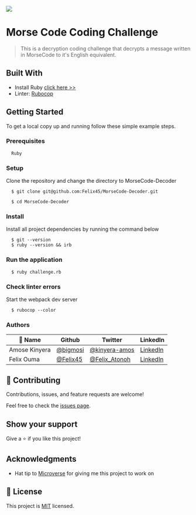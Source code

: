 ![](https://img.shields.io/badge/Microverse-blueviolet)

# Morse Code Coding Challenge

> This is a decryption coding challenge that decrypts a message written in MorseCode to it's English equivalent.


## Built With

- Install Ruby [click here >>](https://linuxtut.com/install-ruby-on-ubuntu-20.04-with-rbenv-e419f/)
- Linter: [Rubocop](https://rubocop.org/)

## Getting Started

To get a local copy up and running follow these simple example steps.

### Prerequisites
```
  Ruby 

```
### Setup
Clone the repository and change the directory to MorseCode-Decoder

``` 
  $ git clone git@github.com:Felix45/MorseCode-Decoder.git

  $ cd MorseCode-Decoder

```

### Install
Install all project dependencies by running the command below
 
``` 
  $ git --version
  $ ruby --version && irb
```

### Run the application
```
  $ ruby challenge.rb
```
### Check linter errors
Start the webpack dev server
``` 
  $ rubocop --color
```


### Authors

| 👤 Name | Github | Twitter | LinkedIn |
|------|--------|---------|----------|
|Amose Kinyera|[@bigmosi](https://github.com/bigmosi)|[@kinyera-amos](https://twitter.com/kinyera-amos)|[LinkedIn](https://www.linkedin.com/in/kinyera-amos/)|
|Felix Ouma|[@Felix45](https://github.com/Felix45)|[@Felix_Atonoh](https://twitter.com/Felix_Atonoh)|[LinkedIn](https://www.linkedin.com/in/felix-ouma-639766b0/)|


## 🤝 Contributing

Contributions, issues, and feature requests are welcome!

Feel free to check the [issues page](https://github.com/felix45/MorseCode-Decoder/issues).

## Show your support

Give a ⭐️ if you like this project!

## Acknowledgments

- Hat tip to [Microverse](https://bit.ly/MicroverseTN) for giving me this project to work on

## 📝 License

This project is [MIT](./MIT.md) licensed.